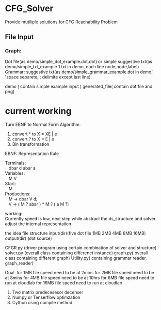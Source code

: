 # CFG_Solver

Provide mutiliple solutions for CFG Reachability Problem

## File Input

### Graph:

Dot file(as demo/simple_dot_example.dot.dot)
or simple suggestive txt(as demo/simple_txt_example 1.txt in demo, each line node,node,label)
Grammar:
suggestive txt(as demo/simple_grammar_example.dot in demo,' 'space separete, ; delimite except last line)

demo ( contain simple example input )
generated_file( contain dot file and png)

# current working

Turn EBNF to Normal Form
Algorithm:

1. convert \* to X = XE | e
2. convert ? to X = E | e
3. Bin transformation

EBNF: Representation Rule

Terminals:  
   dbar d abar a  
Variables:  
   M V  
Start:  
   M  
Productions:  
   M -> dbar V d;  
   V -> ( M ? abar ) \* M ? ( a M ?)

working:  
 Currently speed is low, next step while abstract the ds_structure and solver adjust the internal representation

the idea file structure
input(dir)(five dot file 1MB 2MB 4MB 8MB 16MB)
output(dir) (dot source)

CFGR.py (driver program using certain combination of solver and structure)
solver.py (overall class containing differenct instance)
graph.py( overall class containing different graph)
Utility.py( containing grammar reader, graph_reader)

Goal:
for 1MB file speed need to be at 2mins
for 2MB file speed need to be at 8mins
for 4MB file speed need to be at 10hrs
for 8MB file speed need to run at cloudlab
for 16MB file speed need to run at cloudlab

1. Two matrix predecesesor decenser
2. Numpy or Tenserflow optimzation
3. Cython using compile method
